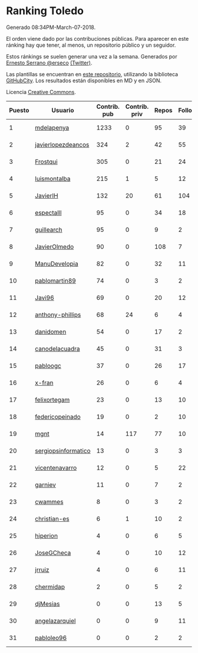 # Ranking Toledo

Generado 08:34PM-March-07-2018.

El orden viene dado por las contribuciones públicas. Para aparecer en este ránking hay que tener, al menos, un repositorio público y un seguidor.

Estos ránkings se suelen generar una vez a la semana. Generados por [Ernesto Serrano @erseco](https://github.com/erseco/) [(Twitter)](https://twitter.com/erseco).

Las plantillas se encuentran en [este repositorio](https://github.com/iblancasa/GH-Spanish-Ranking), utilizando la biblioteca [GitHubCity](https://github.com/iblancasa/GitHubCity). Los resultados están disponibles en MD y en JSON.

Licencia [Creative Commons](https://creativecommons.org/licenses/by/4.0/).

| Puesto   |  Usuario  | Contrib. pub | Contrib. priv |Repos| Followers | Desde |  Avatar  |
|----------|-----------|--------------|---------------|-----|-----------|-------|----------|
|1|[mdelapenya](https://github.com/mdelapenya)|1233|0|95|39|2011-08-01|![mdelapenya](https://avatars3.githubusercontent.com/u/951580)|
|2|[javierlopezdeancos](https://github.com/javierlopezdeancos)|324|2|42|55|2011-11-17|![javierlopezdeancos](https://avatars2.githubusercontent.com/u/1202463)|
|3|[Frostqui](https://github.com/Frostqui)|305|0|21|24|2014-12-06|![Frostqui](https://avatars2.githubusercontent.com/u/10099165)|
|4|[luismontalba](https://github.com/luismontalba)|215|1|5|12|2013-11-13|![luismontalba](https://avatars3.githubusercontent.com/u/5930419)|
|5|[JavierIH](https://github.com/JavierIH)|132|20|61|104|2013-08-03|![JavierIH](https://avatars2.githubusercontent.com/u/5154251)|
|6|[espectalll](https://github.com/espectalll)|95|0|34|18|2012-09-30|![espectalll](https://avatars1.githubusercontent.com/u/2456419)|
|7|[guillearch](https://github.com/guillearch)|95|0|9|2|2017-03-28|![guillearch](https://avatars2.githubusercontent.com/u/26745787)|
|8|[JavierOlmedo](https://github.com/JavierOlmedo)|90|0|108|7|2015-11-18|![JavierOlmedo](https://avatars1.githubusercontent.com/u/15904748)|
|9|[ManuDevelopia](https://github.com/ManuDevelopia)|82|0|32|11|2008-12-28|![ManuDevelopia](https://avatars3.githubusercontent.com/u/43015)|
|10|[pablomartin89](https://github.com/pablomartin89)|74|0|3|2|2015-12-30|![pablomartin89](https://avatars1.githubusercontent.com/u/16488733)|
|11|[Javi96](https://github.com/Javi96)|69|0|20|12|2016-05-01|![Javi96](https://avatars2.githubusercontent.com/u/18982140)|
|12|[anthony-phillips](https://github.com/anthony-phillips)|68|24|6|4|2015-09-04|![anthony-phillips](https://avatars2.githubusercontent.com/u/14120390)|
|13|[danidomen](https://github.com/danidomen)|54|0|17|2|2013-11-21|![danidomen](https://avatars2.githubusercontent.com/u/5998908)|
|14|[canodelacuadra](https://github.com/canodelacuadra)|45|0|31|3|2013-07-14|![canodelacuadra](https://avatars2.githubusercontent.com/u/5006582)|
|15|[pabloogc](https://github.com/pabloogc)|37|0|26|17|2011-10-16|![pabloogc](https://avatars1.githubusercontent.com/u/1131305)|
|16|[x-fran](https://github.com/x-fran)|26|0|6|4|2013-01-04|![x-fran](https://avatars2.githubusercontent.com/u/3188361)|
|17|[felixortegam](https://github.com/felixortegam)|23|0|13|10|2013-06-14|![felixortegam](https://avatars1.githubusercontent.com/u/4701534)|
|18|[federicopeinado](https://github.com/federicopeinado)|19|0|2|10|2013-11-13|![federicopeinado](https://avatars0.githubusercontent.com/u/5931002)|
|19|[mgnt](https://github.com/mgnt)|14|117|77|10|2013-03-13|![mgnt](https://avatars2.githubusercontent.com/u/3850065)|
|20|[sergiopsinformatico](https://github.com/sergiopsinformatico)|13|0|3|3|2016-10-10|![sergiopsinformatico](https://avatars1.githubusercontent.com/u/22752242)|
|21|[vicentenavarro](https://github.com/vicentenavarro)|12|0|5|22|2017-02-13|![vicentenavarro](https://avatars2.githubusercontent.com/u/25737591)|
|22|[garniev](https://github.com/garniev)|11|0|7|2|2014-12-09|![garniev](https://avatars1.githubusercontent.com/u/10130200)|
|23|[cwammes](https://github.com/cwammes)|8|0|3|2|2014-03-18|![cwammes](https://avatars0.githubusercontent.com/u/6991783)|
|24|[christian-es](https://github.com/christian-es)|6|1|10|2|2014-07-12|![christian-es](https://avatars2.githubusercontent.com/u/8144580)|
|25|[hiperion](https://github.com/hiperion)|4|0|6|5|2010-08-10|![hiperion](https://avatars1.githubusercontent.com/u/360124)|
|26|[JoseGCheca](https://github.com/JoseGCheca)|4|0|10|12|2014-02-05|![JoseGCheca](https://avatars1.githubusercontent.com/u/6599858)|
|27|[jrruiz](https://github.com/jrruiz)|4|0|6|11|2013-12-02|![jrruiz](https://avatars3.githubusercontent.com/u/6089334)|
|28|[chermidap](https://github.com/chermidap)|2|0|5|2|2015-11-26|![chermidap](https://avatars0.githubusercontent.com/u/16034887)|
|29|[djMesias](https://github.com/djMesias)|0|0|13|5|2011-09-17|![djMesias](https://avatars1.githubusercontent.com/u/1057831)|
|30|[angelazarquiel](https://github.com/angelazarquiel)|0|0|9|11|2013-10-07|![angelazarquiel](https://avatars0.githubusercontent.com/u/5631864)|
|31|[pabloleo96](https://github.com/pabloleo96)|0|0|2|2|2016-03-07|![pabloleo96](https://avatars0.githubusercontent.com/u/17706718)|
